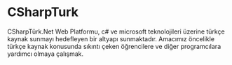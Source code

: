 # CSharpTurk

CSharpTürk.Net Web Platformu, c# ve microsoft teknolojileri üzerine türkçe kaynak sunmayı hedefleyen bir altyapı sunmaktadır.
Amacımız öncelikle türkçe kaynak konusunda sıkıntı çeken öğrencilere ve diğer programcılara yardımcı olmaya çalışmak.
